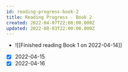 ```yaml
---
id: reading-progress-book-2
title: Reading Progress - Book 2
created: 2022-04-07T22:00:00.000Z
updated: 2022-08-03T22:00:00.000Z
---
```


- ![[Finished reading Book 1 on 2022-04-14]]
- [x] 2022-04-15
- [x] 2022-04-16

